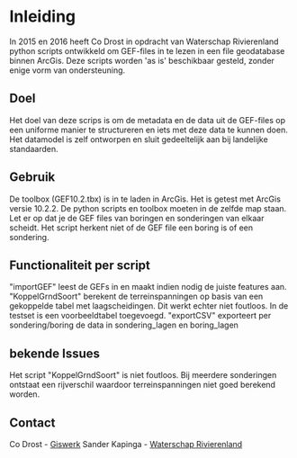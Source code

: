 # Inleiding
In 2015 en 2016 heeft Co Drost in opdracht van Waterschap Rivierenland python scripts ontwikkeld om GEF-files in te lezen in een file geodatabase binnen ArcGis. Deze scripts worden 'as is' beschikbaar gesteld, zonder enige vorm van ondersteuning. 

## Doel
Het doel van deze scrips is om de metadata en de data uit de GEF-files op een uniforme manier te structureren en iets met deze data te kunnen doen. Het datamodel is zelf ontworpen en sluit gedeeltelijk aan bij landelijke standaarden.

## Gebruik
De toolbox (GEF10.2.tbx) is in te laden in ArcGis. Het is getest met ArcGis versie 10.2.2. De python scripts en toolbox moeten in de zelfde map staan.
Let er op dat je de GEF files van boringen en sonderingen van elkaar scheidt. Het script herkent niet of de GEF file een boring is of een sondering.

## Functionaliteit per script
"importGEF" leest de GEFs in en maakt indien nodig de juiste features aan.
"KoppelGrndSoort" berekent de terreinspanningen op basis van een gekoppelde tabel met laagscheidingen. Dit werkt echter niet foutloos. In de testset is een voorbeeldtabel toegevoegd.
"exportCSV" exporteert per sondering/boring de data in sondering_lagen en boring_lagen

## bekende Issues
Het script "KoppelGrndSoort" is niet foutloos. Bij meerdere sonderingen ontstaat een rijverschil waardoor terreinspanningen niet goed berekend worden.

## Contact
Co Drost - [Giswerk](https://www.giswerk.nl/)
Sander Kapinga - [Waterschap Rivierenland](https://www.waterschaprivierenland.nl/)
